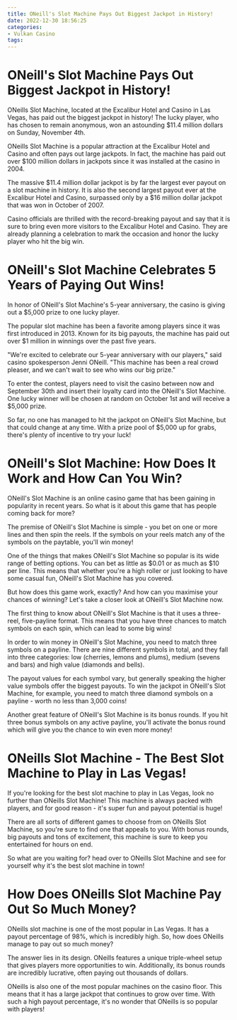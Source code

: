 ```yaml
---
title: ONeill's Slot Machine Pays Out Biggest Jackpot in History!
date: 2022-12-30 18:56:25
categories:
- Vulkan Casino
tags:
---
```



#  ONeill's Slot Machine Pays Out Biggest Jackpot in History!

ONeills Slot Machine, located at the Excalibur Hotel and Casino in Las Vegas, has paid out the biggest jackpot in history! The lucky player, who has chosen to remain anonymous, won an astounding $11.4 million dollars on Sunday, November 4th.

ONeills Slot Machine is a popular attraction at the Excalibur Hotel and Casino and often pays out large jackpots. In fact, the machine has paid out over $100 million dollars in jackpots since it was installed at the casino in 2004.

The massive $11.4 million dollar jackpot is by far the largest ever payout on a slot machine in history. It is also the second largest payout ever at the Excalibur Hotel and Casino, surpassed only by a $16 million dollar jackpot that was won in October of 2007.

Casino officials are thrilled with the record-breaking payout and say that it is sure to bring even more visitors to the Excalibur Hotel and Casino. They are already planning a celebration to mark the occasion and honor the lucky player who hit the big win.

#  ONeill's Slot Machine Celebrates 5 Years of Paying Out Wins!

In honor of ONeill's Slot Machine's 5-year anniversary, the casino is giving out a $5,000 prize to one lucky player.

The popular slot machine has been a favorite among players since it was first introduced in 2013. Known for its big payouts, the machine has paid out over $1 million in winnings over the past five years.

"We're excited to celebrate our 5-year anniversary with our players," said casino spokesperson Jenni ONeill. "This machine has been a real crowd pleaser, and we can't wait to see who wins our big prize."

To enter the contest, players need to visit the casino between now and September 30th and insert their loyalty card into the ONeill's Slot Machine. One lucky winner will be chosen at random on October 1st and will receive a $5,000 prize.

So far, no one has managed to hit the jackpot on ONeill's Slot Machine, but that could change at any time. With a prize pool of $5,000 up for grabs, there's plenty of incentive to try your luck!

#  ONeill's Slot Machine: How Does It Work and How Can You Win?

ONeill's Slot Machine is an online casino game that has been gaining in popularity in recent years. So what is it about this game that has people coming back for more?

The premise of ONeill's Slot Machine is simple - you bet on one or more lines and then spin the reels. If the symbols on your reels match any of the symbols on the paytable, you'll win money!

One of the things that makes ONeill's Slot Machine so popular is its wide range of betting options. You can bet as little as $0.01 or as much as $10 per line. This means that whether you're a high roller or just looking to have some casual fun, ONeill's Slot Machine has you covered.

But how does this game work, exactly? And how can you maximise your chances of winning? Let's take a closer look at ONeill's Slot Machine now.

The first thing to know about ONeill's Slot Machine is that it uses a three-reel, five-payline format. This means that you have three chances to match symbols on each spin, which can lead to some big wins!

In order to win money in ONeill's Slot Machine, you need to match three symbols on a payline. There are nine different symbols in total, and they fall into three categories: low (cherries, lemons and plums), medium (sevens and bars) and high value (diamonds and bells).

The payout values for each symbol vary, but generally speaking the higher value symbols offer the biggest payouts. To win the jackpot in ONeill's Slot Machine, for example, you need to match three diamond symbols on a payline - worth no less than 3,000 coins!

Another great feature of ONeill's Slot Machine is its bonus rounds. If you hit three bonus symbols on any active payline, you'll activate the bonus round which will give you the chance to win even more money!

# ONeills Slot Machine - The Best Slot Machine to Play in Las Vegas!

If you're looking for the best slot machine to play in Las Vegas, look no further than ONeills Slot Machine! This machine is always packed with players, and for good reason - it's super fun and payout potential is huge!

There are all sorts of different games to choose from on ONeills Slot Machine, so you're sure to find one that appeals to you. With bonus rounds, big payouts and tons of excitement, this machine is sure to keep you entertained for hours on end.

So what are you waiting for? head over to ONeills Slot Machine and see for yourself why it's the best slot machine in town!

#  How Does ONeills Slot Machine Pay Out So Much Money?


ONeills slot machine is one of the most popular in Las Vegas. It has a payout percentage of 98%, which is incredibly high. So, how does ONeills manage to pay out so much money?

The answer lies in its design. ONeills features a unique triple-wheel setup that gives players more opportunities to win. Additionally, its bonus rounds are incredibly lucrative, often paying out thousands of dollars.

ONeills is also one of the most popular machines on the casino floor. This means that it has a large jackpot that continues to grow over time. With such a high payout percentage, it's no wonder that ONeills is so popular with players!